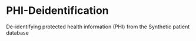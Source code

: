 # PHI-Deidentification
De-identifying protected health information (PHI) from the Synthetic patient database

